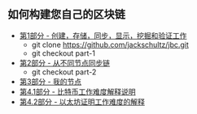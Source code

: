 ## 如何构建您自己的区块链

- [第1部分 - 创建，存储，同步，显示，挖掘和验证工作](https://bigishdata.com/2017/10/17/write-your-own-blockchain-part-1-creating-storing-syncing-displaying-mining-and-proving-work/)
    - git clone https://github.com/jackschultz/jbc.git
    - git checkout part-1
- [第2部分 - 从不同节点同步链](https://bigishdata.com/2017/10/27/build-your-own-blockchain-part-2-syncing-chains-from-different-nodes/)
    - git checkout part-2
- [第3部分 - 我的节点](https://bigishdata.com/2017/11/02/build-your-own-blockchain-part-3-writing-nodes-that-mine/)
- [第4.1部分 - 比特币工作难度解释说明](https://bigishdata.com/2017/11/02/build-your-own-blockchain-part-3-writing-nodes-that-mine/)
- [第4.2部分 - 以太坊证明工作难度的解释](https://bigishdata.com/2017/11/21/how-to-build-your-own-blockchain-part-4-2-ethereum-proof-of-work-difficulty-explained/)